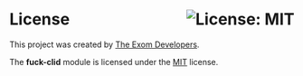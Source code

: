 # License <a href="https://github.com/exom-dev/fuck-clid/blob/master/LICENSE"><img align="right" src="https://img.shields.io/badge/License-MIT-blue.svg" alt="License: MIT"></a>

This project was created by [The Exom Developers](https://github.com/exom-dev).

The **fuck-clid** module is licensed under the [MIT](https://github.com/exom-dev/fuck-clid/blob/master/LICENSE) license.
